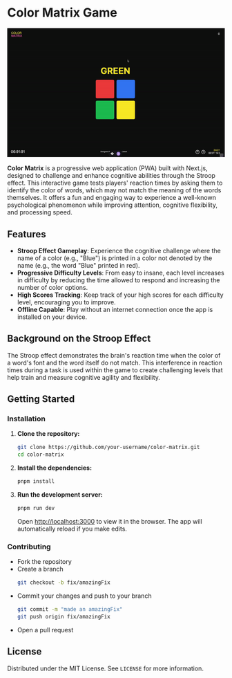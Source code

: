 # Color Matrix Game

[![Color Matrix](./public/gameplay.gif)](https://colormatrix.vercel.app/)

**Color Matrix** is a progressive web application (PWA) built with Next.js, designed to challenge and enhance cognitive abilities through the Stroop effect. This interactive game tests players' reaction times by asking them to identify the color of words, which may not match the meaning of the words themselves. It offers a fun and engaging way to experience a well-known psychological phenomenon while improving attention, cognitive flexibility, and processing speed.

## Features

- **Stroop Effect Gameplay**: Experience the cognitive challenge where the name of a color (e.g., "Blue") is printed in a color not denoted by the name (e.g., the word "Blue" printed in red).
- **Progressive Difficulty Levels**: From easy to insane, each level increases in difficulty by reducing the time allowed to respond and increasing the number of color options.
- **High Scores Tracking**: Keep track of your high scores for each difficulty level, encouraging you to improve.
- **Offline Capable**: Play without an internet connection once the app is installed on your device.

## Background on the Stroop Effect

The Stroop effect demonstrates the brain's reaction time when the color of a word's font and the word itself do not match. This interference in reaction times during a task is used within the game to create challenging levels that help train and measure cognitive agility and flexibility.

## Getting Started

### Installation

1. **Clone the repository:**

   ```bash
   git clone https://github.com/your-username/color-matrix.git
   cd color-matrix
   ```

2. **Install the dependencies:**

   ```bash
   pnpm install
   ```

3. **Run the development server:**
   ```bash
   pnpm run dev
   ```
   Open [http://localhost:3000](http://localhost:3000) to view it in the browser. The app will automatically reload if you make edits.

### Contributing

- Fork the repository
- Create a branch
  ```bash
  git checkout -b fix/amazingFix
  ```
- Commit your changes and push to your branch
  ```bash
  git commit -m "made an amazingFix"
  git push origin fix/amazingFix
  ```
- Open a pull request

## License

Distributed under the MIT License. See `LICENSE` for more information.
